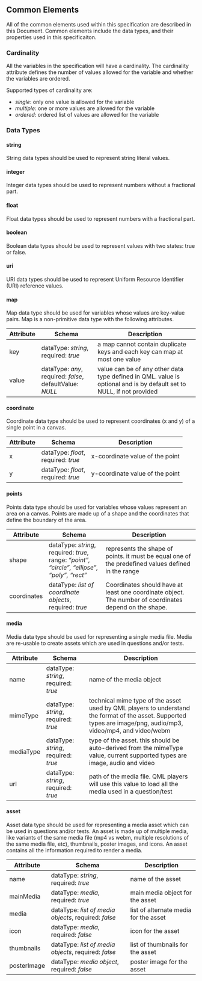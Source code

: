 ## Common Elements

All of the common elements used within this specification are described in this Document. Common elements include the data types, and their properties used in this specificaiton.

### Cardinality

All the variables in the specification will have a cardinality. The cardinality attribute defines the number of values allowed for the variable and whether the variables are ordered. 

Supported types of cardinality are:
- _single_: only one value is allowed for the variable
- _multiple_: one or more values are allowed for the variable
- _ordered_: ordered list of values are allowed for the variable

### Data Types

#### string
String data types should be used to represent string literal values.

#### integer
Integer data types should be used to represent numbers without a fractional part.

#### float
Float data types should be used to represent numbers with a fractional part.

#### boolean
Boolean data types should be used to represent values with two states: true or false.

#### uri
URI data types should be used to represent Uniform Resource Identifier (URI) reference values.

#### map
Map data type should be used for variables whose values are key-value pairs. Map is a non-primitive data type with the following attributes.

| Attribute | Schema | Description |
| --- | ----- | ----------- |
| key | dataType: *string*, <br/> required: *true* | a map cannot contain duplicate keys and each key can map at most one value |
| value | dataType: *any*, <br/> required: *false*, defaultValue: *NULL* | value can be of any other data type defined in QML. value is optional and is by default set to NULL, if not provided |

#### coordinate
Coordinate data type should be used to represent coordinates (x and y) of a single point in a canvas.

| Attribute | Schema | Description |
| --- | ----- | ----------- |
| x | dataType: *float*, <br/> required: *true* | x-coordinate value of the point |
| y | dataType: *float*, <br/> required: *true* | y-coordinate value of the point |

#### points
Points data type should be used for variables whose values represent an area on a canvas. Points are made up of a shape and the coordinates that define the boundary of the area.

| Attribute | Schema | Description |
| --- | ----- | ----------- |
| shape | dataType: *string*, <br/> required: *true*, <br/> range: *“point”, “circle”, “ellipse”, “poly”, “rect”* | represents the shape of points. it must be equal one of the predefined values defined in the range |
| coordinates | dataType: *list of coordinate objects*, <br/> required: *true* | Coordinates should have at least one coordinate object. The number of coordinates depend on the shape. |

#### media
Media data type should be used for representing a single media file. Media are re-usable to create assets which are used in questions and/or tests.

| Attribute | Schema | Description |
| -- | ------ | --------- |
| name | dataType: *string*, <br/> required: *true* | name of the media object |
| mimeType | dataType: *string*, <br/> required: *true* | technical mime type of the asset used by QML players to understand the format of the asset. Supported types are image/png, audio/mp3, video/mp4, and video/webm |
| mediaType | dataType: *string*, required: *true* | type of the asset. this should be auto-derived from the mimeType value, current supported types are image, audio and video |
| url | dataType: *string*, required: *true* | path of the media file. QML players will use this value to load all the media used in a question/test |

#### asset
Asset data type should be used for representing a media asset which can be used in questions and/or tests. An asset is made up of multiple media, like variants of the same media file (mp4 vs webm, multiple resolutions of the same media file, etc), thumbnails, poster images, and icons. An asset contains all the information required to render a media.

| Attribute | Schema | Description |
| -- | ------ | --------- |
| name | dataType: *string*, <br/> required: *true* | name of the asset |
| mainMedia | dataType: *media*, <br/> required: *true* | main media object for the asset |
| media | dataType: *list of media objects*, required: *false* | list of alternate media for the asset |
| icon | dataType: *media*, required: *false* | icon for the asset |
| thumbnails | dataType: *list of media objects*, required: *false* | list of thumbnails for the asset |
| posterImage | dataType: *media object*, required: *false* | poster image for the asset |





